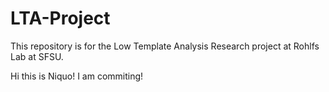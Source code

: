 # LTA-Project
This repository is for the Low Template Analysis Research project at Rohlfs Lab at SFSU.

Hi this is Niquo! I am commiting!